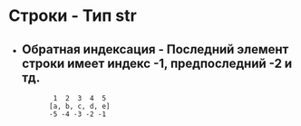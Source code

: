 # Строки - Тип str

- ## Обратная индексация - Последний элемент строки имеет индекс -1, предпоследний -2 и тд.

```
           1  2  3  4  5
          [a, b, c, d, e]
          -5 -4 -3 -2 -1
```
